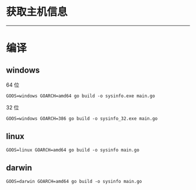 # 获取主机信息
---


# 编译
## windows

64 位
```
GOOS=windows GOARCH=amd64 go build -o sysinfo.exe main.go
```

32 位
```
GOOS=windows GOARCH=386 go build -o sysinfo_32.exe main.go
```

## linux
```
GOOS=linux GOARCH=amd64 go build -o sysinfo main.go
```

## darwin
```
GOOS=darwin GOARCH=amd64 go build -o sysinfo main.go
```